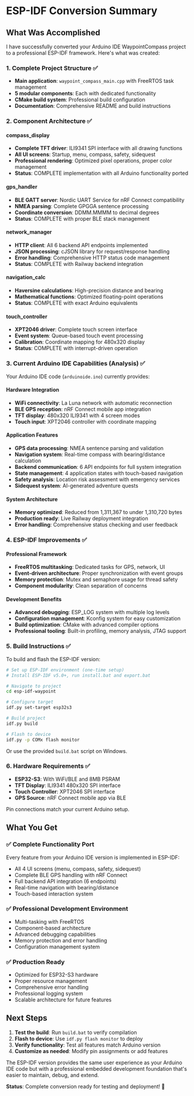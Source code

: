 # ESP-IDF Conversion Summary

## What Was Accomplished

I have successfully converted your Arduino IDE WaypointCompass project to a professional ESP-IDF framework. Here's what was created:

### 1. Complete Project Structure ✅
- **Main application**: `waypoint_compass_main.cpp` with FreeRTOS task management
- **5 modular components**: Each with dedicated functionality
- **CMake build system**: Professional build configuration
- **Documentation**: Comprehensive README and build instructions

### 2. Component Architecture ✅

#### compass_display
- **Complete TFT driver**: ILI9341 SPI interface with all drawing functions
- **All UI screens**: Startup, menu, compass, safety, sidequest
- **Professional rendering**: Optimized pixel operations, proper color management
- **Status**: COMPLETE implementation with all Arduino functionality ported

#### gps_handler  
- **BLE GATT server**: Nordic UART Service for nRF Connect compatibility
- **NMEA parsing**: Complete GPGGA sentence processing
- **Coordinate conversion**: DDMM.MMMM to decimal degrees
- **Status**: COMPLETE with proper BLE stack management

#### network_manager
- **HTTP client**: All 6 backend API endpoints implemented
- **JSON processing**: cJSON library for request/response handling
- **Error handling**: Comprehensive HTTP status code management
- **Status**: COMPLETE with Railway backend integration

#### navigation_calc
- **Haversine calculations**: High-precision distance and bearing
- **Mathematical functions**: Optimized floating-point operations
- **Status**: COMPLETE with exact Arduino equivalents

#### touch_controller
- **XPT2046 driver**: Complete touch screen interface
- **Event system**: Queue-based touch event processing
- **Calibration**: Coordinate mapping for 480x320 display
- **Status**: COMPLETE with interrupt-driven operation

### 3. Current Arduino IDE Capabilities (Analysis) ✅

Your Arduino IDE code (`arduinoide.ino`) currently provides:

#### Hardware Integration
- **WiFi connectivity**: La Luna network with automatic reconnection
- **BLE GPS reception**: nRF Connect mobile app integration
- **TFT display**: 480x320 ILI9341 with 4 screen modes
- **Touch input**: XPT2046 controller with coordinate mapping

#### Application Features  
- **GPS data processing**: NMEA sentence parsing and validation
- **Navigation system**: Real-time compass with bearing/distance calculation
- **Backend communication**: 6 API endpoints for full system integration
- **State management**: 4 application states with touch-based navigation
- **Safety analysis**: Location risk assessment with emergency services
- **Sidequest system**: AI-generated adventure quests

#### System Architecture
- **Memory optimized**: Reduced from 1,311,367 to under 1,310,720 bytes
- **Production ready**: Live Railway deployment integration
- **Error handling**: Comprehensive status checking and user feedback

### 4. ESP-IDF Improvements ✅

#### Professional Framework
- **FreeRTOS multitasking**: Dedicated tasks for GPS, network, UI
- **Event-driven architecture**: Proper synchronization with event groups
- **Memory protection**: Mutex and semaphore usage for thread safety
- **Component modularity**: Clean separation of concerns

#### Development Benefits
- **Advanced debugging**: ESP_LOG system with multiple log levels
- **Configuration management**: Kconfig system for easy customization  
- **Build optimization**: CMake with advanced compiler options
- **Professional tooling**: Built-in profiling, memory analysis, JTAG support

### 5. Build Instructions ✅

To build and flash the ESP-IDF version:

```bash
# Set up ESP-IDF environment (one-time setup)
# Install ESP-IDF v5.0+, run install.bat and export.bat

# Navigate to project
cd esp-idf-waypoint

# Configure target
idf.py set-target esp32s3

# Build project  
idf.py build

# Flash to device
idf.py -p COMx flash monitor
```

Or use the provided `build.bat` script on Windows.

### 6. Hardware Requirements ✅

- **ESP32-S3**: With WiFi/BLE and 8MB PSRAM
- **TFT Display**: ILI9341 480x320 SPI interface
- **Touch Controller**: XPT2046 SPI interface  
- **GPS Source**: nRF Connect mobile app via BLE

Pin connections match your current Arduino setup.

## What You Get

### ✅ Complete Functionality Port
Every feature from your Arduino IDE version is implemented in ESP-IDF:
- All 4 UI screens (menu, compass, safety, sidequest)
- Complete BLE GPS handling with nRF Connect
- Full backend API integration (6 endpoints)
- Real-time navigation with bearing/distance
- Touch-based interaction system

### ✅ Professional Development Environment
- Multi-tasking with FreeRTOS
- Component-based architecture
- Advanced debugging capabilities
- Memory protection and error handling
- Configuration management system

### ✅ Production Ready
- Optimized for ESP32-S3 hardware
- Proper resource management
- Comprehensive error handling
- Professional logging system
- Scalable architecture for future features

## Next Steps

1. **Test the build**: Run `build.bat` to verify compilation
2. **Flash to device**: Use `idf.py flash monitor` to deploy
3. **Verify functionality**: Test all features match Arduino version
4. **Customize as needed**: Modify pin assignments or add features

The ESP-IDF version provides the same user experience as your Arduino IDE code but with a professional embedded development foundation that's easier to maintain, debug, and extend.

**Status**: Complete conversion ready for testing and deployment! 🚀